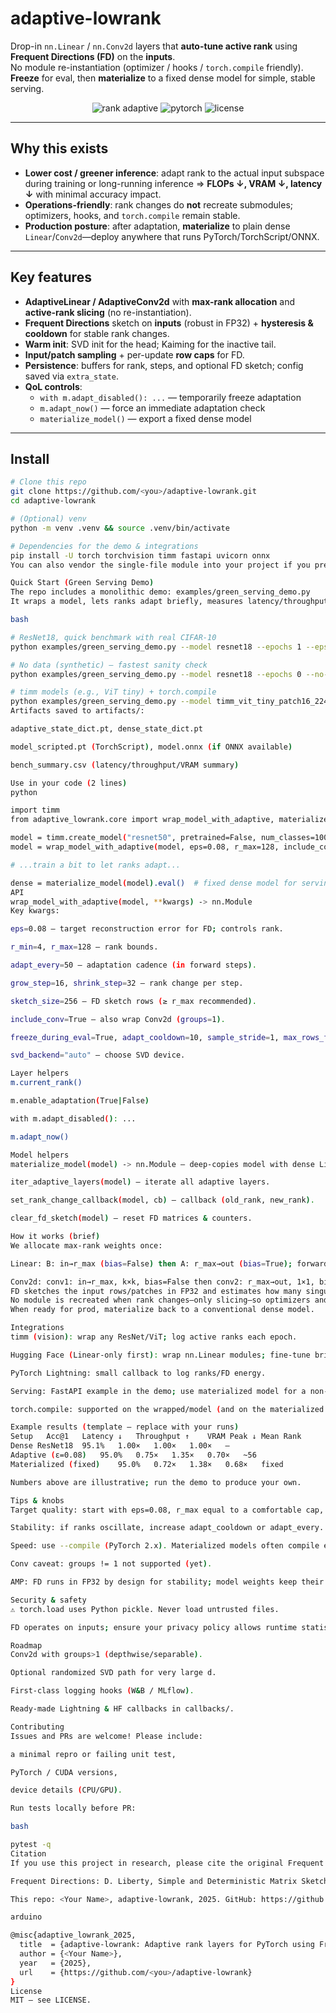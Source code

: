 # adaptive-lowrank

Drop-in `nn.Linear` / `nn.Conv2d` layers that **auto-tune active rank** using **Frequent Directions (FD)** on the **inputs**.  
No module re-instantiation (optimizer / hooks / `torch.compile` friendly). **Freeze** for eval, then **materialize** to a fixed dense model for simple, stable serving.

<p align="center">
  <img alt="rank adaptive" src="https://img.shields.io/badge/rank-adaptive-blue">
  <img alt="pytorch" src="https://img.shields.io/badge/PyTorch-2.x-red">
  <img alt="license" src="https://img.shields.io/badge/license-MIT-green">
</p>

---

## Why this exists

- **Lower cost / greener inference**: adapt rank to the actual input subspace during training or long-running inference ⇒ **FLOPs ↓, VRAM ↓, latency ↓** with minimal accuracy impact.
- **Operations-friendly**: rank changes do **not** recreate submodules; optimizers, hooks, and `torch.compile` remain stable.
- **Production posture**: after adaptation, **materialize** to plain dense `Linear`/`Conv2d`—deploy anywhere that runs PyTorch/TorchScript/ONNX.

---

## Key features

- **AdaptiveLinear / AdaptiveConv2d** with **max-rank allocation** and **active-rank slicing** (no re-instantiation).
- **Frequent Directions** sketch on **inputs** (robust in FP32) + **hysteresis & cooldown** for stable rank changes.
- **Warm init**: SVD init for the head; Kaiming for the inactive tail.
- **Input/patch sampling** + per-update **row caps** for FD.
- **Persistence**: buffers for rank, steps, and optional FD sketch; config saved via `extra_state`.
- **QoL controls**:
  - `with m.adapt_disabled(): ...` — temporarily freeze adaptation
  - `m.adapt_now()` — force an immediate adaptation check
  - `materialize_model()` — export a fixed dense model

---

## Install

```bash
# Clone this repo
git clone https://github.com/<you>/adaptive-lowrank.git
cd adaptive-lowrank

# (Optional) venv
python -m venv .venv && source .venv/bin/activate

# Dependencies for the demo & integrations
pip install -U torch torchvision timm fastapi uvicorn onnx
You can also vendor the single-file module into your project if you prefer.

Quick Start (Green Serving Demo)
The repo includes a monolithic demo: examples/green_serving_demo.py
It wraps a model, lets ranks adapt briefly, measures latency/throughput/VRAM/accuracy before/after/materialized, and exports TorchScript/ONNX.

bash

# ResNet18, quick benchmark with real CIFAR-10
python examples/green_serving_demo.py --model resnet18 --epochs 1 --eps 0.08 --r-max 128

# No data (synthetic) — fastest sanity check
python examples/green_serving_demo.py --model resnet18 --epochs 0 --no-data --batch 256

# timm models (e.g., ViT tiny) + torch.compile
python examples/green_serving_demo.py --model timm_vit_tiny_patch16_224 --epochs 1 --compile
Artifacts saved to artifacts/:

adaptive_state_dict.pt, dense_state_dict.pt

model_scripted.pt (TorchScript), model.onnx (if ONNX available)

bench_summary.csv (latency/throughput/VRAM summary)

Use in your code (2 lines)
python

import timm
from adaptive_lowrank.core import wrap_model_with_adaptive, materialize_model, iter_adaptive_layers

model = timm.create_model("resnet50", pretrained=False, num_classes=1000)
model = wrap_model_with_adaptive(model, eps=0.08, r_max=128, include_conv=True)

# ...train a bit to let ranks adapt...

dense = materialize_model(model).eval()  # fixed dense model for serving
API
wrap_model_with_adaptive(model, **kwargs) -> nn.Module
Key kwargs:

eps=0.08 – target reconstruction error for FD; controls rank.

r_min=4, r_max=128 – rank bounds.

adapt_every=50 – adaptation cadence (in forward steps).

grow_step=16, shrink_step=32 – rank change per step.

sketch_size=256 – FD sketch rows (≥ r_max recommended).

include_conv=True – also wrap Conv2d (groups=1).

freeze_during_eval=True, adapt_cooldown=10, sample_stride=1, max_rows_fd=2048.

svd_backend="auto" – choose SVD device.

Layer helpers
m.current_rank()

m.enable_adaptation(True|False)

with m.adapt_disabled(): ...

m.adapt_now()

Model helpers
materialize_model(model) -> nn.Module – deep-copies model with dense Linear/Conv2d.

iter_adaptive_layers(model) – iterate all adaptive layers.

set_rank_change_callback(model, cb) – callback (old_rank, new_rank).

clear_fd_sketch(model) – reset FD matrices & counters.

How it works (brief)
We allocate max-rank weights once:

Linear: B: in→r_max (bias=False) then A: r_max→out (bias=True); forward uses first r_active columns.

Conv2d: conv1: in→r_max, k×k, bias=False then conv2: r_max→out, 1×1, bias=True.
FD sketches the input rows/patches in FP32 and estimates how many singular directions capture (1−ε) of energy → choose r_active.
No module is recreated when rank changes—only slicing—so optimizers and torch.compile are stable.
When ready for prod, materialize back to a conventional dense model.

Integrations
timm (vision): wrap any ResNet/ViT; log active ranks each epoch.

Hugging Face (Linear-only first): wrap nn.Linear modules; fine-tune briefly, then materialize.

PyTorch Lightning: small callback to log ranks/FD energy.

Serving: FastAPI example in the demo; use materialized model for a non-mutable, ops-friendly artifact.

torch.compile: supported on the wrapped/model (and on the materialized model).

Example results (template — replace with your runs)
Setup	Acc@1	Latency ↓	Throughput ↑	VRAM Peak ↓	Mean Rank
Dense ResNet18	95.1%	1.00×	1.00×	1.00×	–
Adaptive (ε=0.08)	95.0%	0.75×	1.35×	0.70×	~56
Materialized (fixed)	95.0%	0.72×	1.38×	0.68×	fixed

Numbers above are illustrative; run the demo to produce your own.

Tips & knobs
Target quality: start with eps=0.08, r_max equal to a comfortable cap, and adapt_cooldown=10.

Stability: if ranks oscillate, increase adapt_cooldown or adapt_every.

Speed: use --compile (PyTorch 2.x). Materialized models often compile even better.

Conv caveat: groups != 1 not supported (yet).

AMP: FD runs in FP32 by design for stability; model weights keep their dtype.

Security & safety
⚠️ torch.load uses Python pickle. Never load untrusted files.

FD operates on inputs; ensure your privacy policy allows runtime statistics. You can disable adaptation in eval() and/or via adapt_disabled().

Roadmap
Conv2d with groups>1 (depthwise/separable).

Optional randomized SVD path for very large d.

First-class logging hooks (W&B / MLflow).

Ready-made Lightning & HF callbacks in callbacks/.

Contributing
Issues and PRs are welcome! Please include:

a minimal repro or failing unit test,

PyTorch / CUDA versions,

device details (CPU/GPU).

Run tests locally before PR:

bash

pytest -q
Citation
If you use this project in research, please cite the original Frequent Directions work and this repository.

Frequent Directions: D. Liberty, Simple and Deterministic Matrix Sketching, 2013.

This repo: <Your Name>, adaptive-lowrank, 2025. GitHub: https://github.com/<you>/adaptive-lowrank

arduino

@misc{adaptive_lowrank_2025,
  title  = {adaptive-lowrank: Adaptive rank layers for PyTorch using Frequent Directions},
  author = {<Your Name>},
  year   = {2025},
  url    = {https://github.com/<you>/adaptive-lowrank}
}
License
MIT — see LICENSE.
